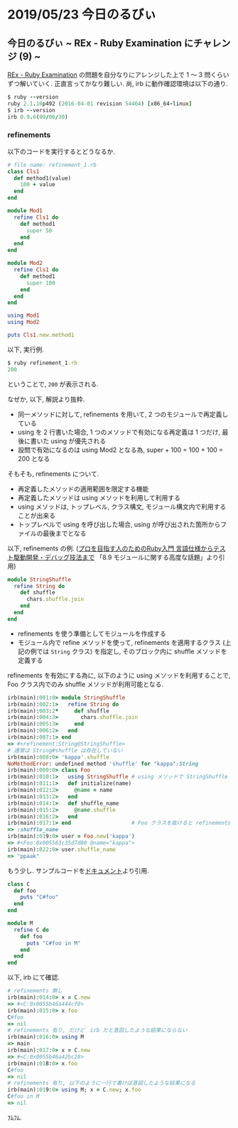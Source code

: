 # 2019/05/23 今日のるびぃ

## 今日のるびぃ ~ REx - Ruby Examination にチャレンジ (9) ~

[REx - Ruby Examination](https://rex.libertyfish.co.jp/) の問題を自分なりにアレンジした上で 1 〜 3 問くらいずつ解いていく. 正直言ってかなり難しい. 尚, irb に動作確認環境は以下の通り.

```ruby
$ ruby --version
ruby 2.1.10p492 (2016-04-01 revision 54464) [x86_64-linux]
$ irb --version
irb 0.9.6(09/06/30)
```

### refinements

以下のコードを実行するとどうなるか.

```ruby
# file name: refinement_1.rb
class Cls1
  def method1(value)
    100 + value
  end
end

module Mod1
  refine Cls1 do
    def method1
      super 50
    end
  end
end

module Mod2
  refine Cls1 do
    def method1
      super 100
    end
  end
end

using Mod1
using Mod2

puts Cls1.new.method1
```

以下, 実行例.

```ruby
$ ruby refinement_1.rb 
200
```

ということで, `200` が表示される.

なぜか, 以下, 解説より抜粋.

* 同一メソッドに対して, refinements を用いて, 2 つのモジュールで再定義している
* using を 2 行書いた場合, 1 つのメソッドで有効になる再定義は 1 つだけ, 最後に書いた using が優先される
* 設問で有効になるのは using Mod2 となる為, super + 100 = 100 + 100 = 200 となる

そもそも, refinements について.

* 再定義したメソッドの適用範囲を限定する機能
* 再定義したメソッドは using メソッドを利用して利用する
* using メソッドは, トップレベル, クラス構文, モジュール構文内で利用することが出来る
* トップレベルで using を呼び出した場合, using が呼び出された箇所からファイルの最後までとなる

以下, refinements の例. ([プロを目指す人のためのRuby入門 言語仕様からテスト駆動開発・デバッグ技法まで](http://gihyo.jp/book/2017/978-4-7741-9397-7) 「8.9 モジュールに関する高度な話題」より引用)

```ruby
module StringShuffle
  refine String do
    def shuffle
      chars.shuffle.join
    end
  end
end
```

* refinements を使う準備としてモジュールを作成する
* モジュール内で refine メソッドを使って, refinements を適用するクラス (上記の例では `String` クラス) を指定し, そのブロック内に shuffle メソッドを定義する

refinements を有効にする為に, 以下のように using メソッドを利用することで, Foo クラス内でのみ shuffle メソッドが利用可能となる.

```ruby
irb(main):001:0> module StringShuffle
irb(main):002:1>   refine String do
irb(main):003:2*     def shuffle
irb(main):004:3>       chars.shuffle.join
irb(main):005:3>     end
irb(main):006:2>   end
irb(main):007:1> end
=> #<refinement:String@StringShuffle>
# 通常は String#shuffle は存在していない
irb(main):008:0> 'kappa'.shuffle
NoMethodError: undefined method 'shuffle' for "kappa":String
irb(main):009:0> class Foo
irb(main):010:1>   using StringShuffle # using メソッドで StringShuffle を利用する (refinements を有効にする)
irb(main):011:1>   def initialize(name)
irb(main):012:2>     @name = name
irb(main):013:2>   end
irb(main):014:1>   def shuffle_name
irb(main):015:2>     @name.shuffle
irb(main):016:2>   end
irb(main):017:1> end                   # Foo クラスを抜けると refinements は無効となる
=> :shuffle_name
irb(main):019:0> user = Foo.new('kappa')
=> #<Foo:0x005563c35d7d80 @name="kappa">
irb(main):022:0> user.shuffle_name
=> "ppaak"
```

もう少し. サンプルコードを[ドキュメント](https://docs.ruby-lang.org/ja/latest/method/Module/i/refine.html)より引用.

```ruby
class C
  def foo
    puts "C#foo"
  end
end

module M
  refine C do
    def foo
      puts "C#foo in M"
    end
  end
end
```

以下, irb にて確認.

```ruby
# refinements 無し
irb(main):014:0> x = C.new
=> #<C:0x0055b46a444cf0>
irb(main):015:0> x.foo
C#foo
=> nil
# refinements 有り, だけど　irb だと意図したような結果にならない
irb(main):016:0> using M
=> main
irb(main):017:0> x = C.new
=> #<C:0x0055b46a42bc28>
irb(main):018:0> x.foo
C#foo
=> nil
# refinements 有り, 以下のように一行で書けば意図したような結果になる
irb(main):019:0> using M; x = C.new; x.foo
C#foo in M
=> nil
```

ﾌﾑﾌﾑ.
